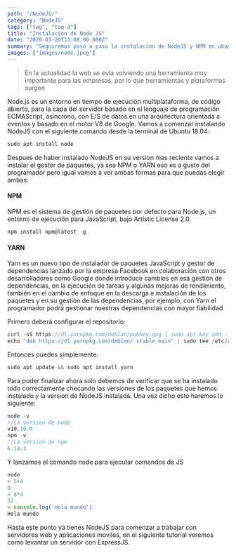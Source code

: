```yaml
---
path: "/NodeJS/"
category: "NodeJS"
tags: ["tag", "tag-3"]
title: "Instalacion de Node JS"
date: "2020-03-20T13:08:00.000Z"
summary: "Seguiremos paso a paso la instalacion de NodeJS y NPM en ubuntu..."
images: ["images/node.jpeg"]
---
```


> En la actualidad la web se esta volviendo una herramienta muy importante para las empresas, por lo que herramientas y plataformas surgen

Node.js es un entorno en tiempo de ejecución multiplataforma, de código abierto, para la capa del servidor basado en el lenguaje de programación ECMAScript, asíncrono, con E/S de datos en una arquitectura orientada a eventos y basado en el motor V8 de Google. Vamos a comenzar instalando NodeJS con el siguiente comando desde la terminal de Ubuntu 18.04:

```js
sudo apt install node
```

Despues de haber instalado NodeJS en su version mas reciente vamos a instalar el gestor de paquetes, ya sea NPM o YARN eso es a gusto del programador pero igual vamos a ver ambas formas para que puedas elegir ambas:

#### NPM

NPM es el sistema de gestión de paquetes por defecto para Node.js, un entorno de ejecución para JavaScript, bajo Artistic License 2.0.

```js
npm install npm@latest -g
```

#### YARN

Yarn es un nuevo tipo de instalador de paquetes JavaScript y gestor de dependencias lanzado por la empresa Facebook en colaboración con otros desarrolladores como Google donde introduce cambios en esa gestión de dependencias, en la ejecución de tareas y algunas mejoras de rendimiento, también en el cambio de enfoque en la descarga e instalación de los paquetes y en su gestión de las dependencias, por ejemplo, con Yarn el programador podrá gestionar nuestras dependencias con mayor fiabilidad

Primero deberá configurar el repositorio: 

```js
curl -sS https://dl.yarnpkg.com/debian/pubkey.gpg | sudo apt-key add -
echo "deb https://dl.yarnpkg.com/debian/ stable main" | sudo tee /etc/apt/sources.list.d/yarn.list
```
Entonces puedes simplemente:

```js
sudo apt update && sudo apt install yarn
```

Para poder finalizar ahora solo debemos de verificar que se ha instalado todo correctamente checando las versiones de los paquetes que hemos instalado y la version de NodeJS instalada.
Una vez dicho esto haremos lo siguiente:

```js
node -v
//La version de node
v10.19.0
npm -v
//La version de npm
6.14.3
```

Y lanzamos el comando node para ejecutar comandos de JS

```js
node
> 5+4
9
> 8*4
32
> console.log('Hola mundo')
Hola mundo
```
Hasta este punto ya tienes NodeJS para comenzar a trabajar con servidores web y aplicaciones moviles, en el siguiente tutorial veremos como levantar un servidor con ExpressJS.
